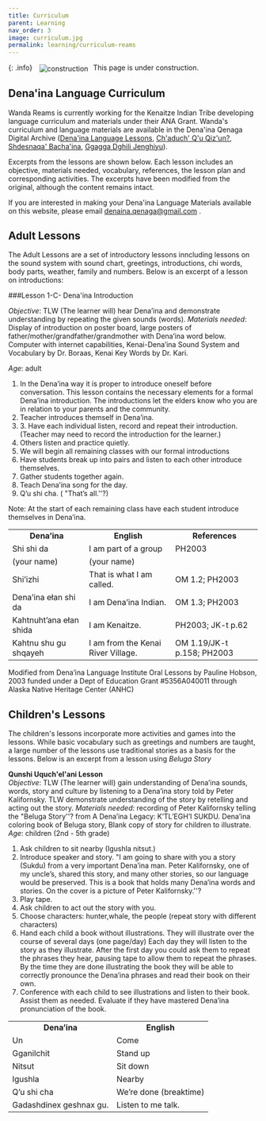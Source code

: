 ```yaml
---
title: Curriculum
parent: Learning
nav_order: 3
image: curriculum.jpg
permalink: learning/curriculum-reams
---
```


{: .info}
<img src="{{site.baseurl}}/images/construction.gif" alt="construction" hspace="10" align="absmiddle">This page is under construction.
		
## Dena'ina Language Curriculum

Wanda Reams is currently working for the Kenaitze Indian Tribe developing language curriculum and materials under their ANA Grant.  Wanda's curriculum and language materials are available in the Dena'ina Qenaga Digital Archive (<a href="archive/browse-2.cfm?ResourceID=1636">Dena'ina Language Lessons</a>, <a href="archive/browse-2.cfm?ResourceID=1638">Ch'aduch' Q'u Qiz'un?</a>, <a href="archive/browse-2.cfm?ResourceID=1637">Shdesnaqa' Bacha'ina</a>, <a href="archive/browse-2.cfm?ResourceID=1639"> 	Ggagga Dghili Jenghiyu</a>).

Excerpts from the lessons are shown below. Each lesson includes an objective, materials needed, vocabulary, references, the lesson plan and corresponding activities.  The excerpts have been modified from the original, although the content remains intact.

If you are interested in making your Dena'ina Language Materials available on this website, please email denaina.qenaga@gmail.com .


## Adult Lessons

The Adult Lessons are a set of introductory lessons inncluding lessons on the sound system with sound chart, greetings, introductions, chi words, body parts, weather, family and numbers.  Below is an excerpt of a lesson on introductions:

###Lesson 1-C- Dena'ina Introduction

<i>Objective</i>: TLW (The learner will) hear Dena’ina and demonstrate understanding by repeating the given sounds (words).
<i>Materials needed</i>: Display of introduction on poster board, large posters of father/mother/grandfather/grandmother with Dena’ina word below. Computer with internet capabilities, Kenai-Dena’ina Sound System and Vocabulary by Dr. Boraas, Kenai Key Words by Dr. Kari.

<i>Age</i>: adult

<ol>
<li>
In the Dena’ina way it is proper to introduce oneself before conversation. This lesson contains the necessary elements for a formal Dena’ina introduction.  The introductions let the elders know who you are in relation to your parents and the community.</li>
<li>Teacher introduces themself in Dena’ina.</li>
<li>3.   Have each individual listen, record and repeat their introduction. (Teacher may need to record the introduction for the learner.)</li>
<li>Others listen and practice quietly.</li>
<li>We will begin all remaining classes with our formal introductions</li>
<li> Have students break up into pairs and listen to each other introduce themselves.</li>
<li>Gather students together again.  </li>
<li> Teach Dena’ina song for the day.</li>
<li>Q’u shi cha. ( "That’s all.''?)</li>
</ol>

<p class="fineprint">Note: At the start of each remaining class have each student introduce themselves in Dena’ina.</p>

<table class="chart" align="center">
<tr>
	<td align="center"><b>Dena’ina</b></td>
	<td align="center"><b>English</b></td>
	<td align="center"><b>References</b></td>
</tr>
<tr>
	<td>Shi shi da</td>
	<td>I am part of a group</td>
	<td>PH2003</td>
</tr>
<tr>
	<td>(your name)</td>
	<td>(your name)</td>
	<td></td>
</tr>
<tr>
	<td>Shi’izhi</td>
	<td>That is what I am called.</td>
	<td>OM 1.2; PH2003</td>
</tr>
<tr>
	<td>Dena’ina ełan shi da</td>
	<td>I am Dena’ina Indian.</td>
	<td>OM 1.3; PH2003</td>
</tr>
<tr>
	<td>Kahtnuht’ana ełan shida</td>
	<td>I am Kenaitze.</td>
	<td>PH2003; JK-t p.62</td>
</tr>
<tr>
	<td>Kahtnu shu gu shqayeh</td>
	<td>I am from the Kenai River Village.</td>
	<td>OM 1.19/JK-t p.158; PH2003</td>
</tr>
</table>

<p class="fineprint">
Modified from Dena’ina Language Institute Oral Lessons by Pauline Hobson, 2003 funded under a Dept of Education Grant  #5356A040011 through Alaska Native Heritage Center (ANHC)</p>
  

<!--Begin Children's Lesson section -->
<h2>Children's Lessons</h2>
<p>The children's lessons incorporate more activities and games into the lessons.  While basic vocabulary such as greetings and numbers are taught, a large number of the lessons use traditional stories as a basis for the lessons.  Below is an excerpt from a lesson using <i>Beluga Story</i></p>
<b>Qunshi Uquch'el'ani Lesson</b><br />
<i>Objective</i>:  TLW (The learner will) gain understanding of Dena’ina sounds, words, story and culture by listening to a Dena’ina story told by Peter Kalifornsky.  TLW demonstrate understanding of the story by retelling and acting out the story.
<i>Materials needed</i>: recording of Peter Kalifornsky telling the "Beluga Story''? from A Dena’ina Legacy: K’TL’EGH’I SUKDU.
Dena’ina coloring book of Beluga story, Blank copy of story for children to illustrate. 
<i>Age</i>: children (2nd - 5th grade)


<ol>
<li>Ask children to sit nearby (Igushla nitsut.)</li>
<li>Introduce speaker and story.  "I am going to share with you a story (Sukdu) from a very important Dena’ina man.  Peter Kalifornsky, one of my uncle’s, shared this story, and many other stories, so our language would be preserved.  This is a book that holds many Dena’ina words and stories.  On the cover is a picture of Peter Kalifornsky.''?</li>
<li>Play tape.</li>
<li>Ask children to act out the story with you.  </li>
<li>Choose characters: hunter,whale, the people (repeat story with different characters)</li>
<li>Hand each child a book without illustrations.  They will illustrate   
      over the course of several days (one page/day) Each day they   
      will listen to the story as they illustrate.  After the first day you 
      could ask them to repeat the phrases they hear, pausing tape to 
      allow them to repeat the phrases. By the time they are done 
      illustrating the book they will be able to correctly pronounce the 
      Dena’ina phrases and read their book on their own.</li>
<li>Conference with each child to see illustrations and listen to their 
      book. Assist them as needed.  Evaluate if they have mastered 
            Dena’ina  pronunciation of the book. </li>

</ol>
<table class="chart" align="center">
<tr>
	<td align="center"><b>Dena’ina</b></td>
	<td align="center"><b>English</b></td>
</tr>
<tr>
	<td>Un</td>
	<td>Come</td>
</tr>
<tr>
	<td>Gganilchit</td>
	<td>Stand up</td>
</tr>
<tr>
	<td>Nitsut</td>
	<td>Sit down</td>
</tr>
<tr>
	<td>Igushla</td>
	<td>Nearby</td>
</tr>
<tr>
	<td>Q’u shi cha</td>
	<td>We’re done (breaktime)</td>
</tr>

<tr>
	<td>Gadashdinex geshnax gu.</td>
	<td>Listen to me talk.</td>
</tr>
</table>

	

